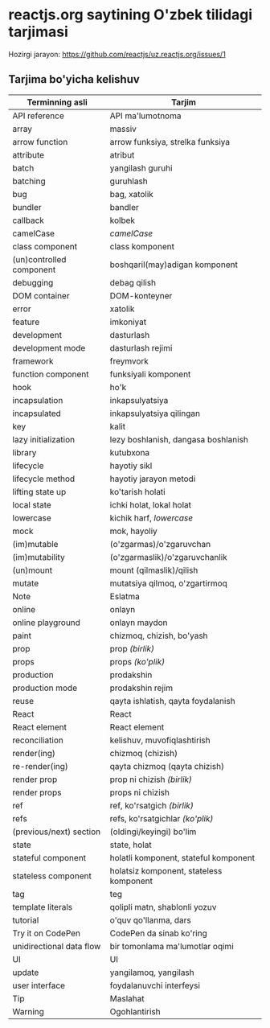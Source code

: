 # reactjs.org saytining O'zbek tilidagi tarjimasi

Hozirgi jarayon: 
https://github.com/reactjs/uz.reactjs.org/issues/1

## Tarjima bo'yicha kelishuv

| Terminning asli | Tarjim |
| ------------------ | ---------- |
| API reference | API ma'lumotnoma |
| array | massiv |
| arrow function |  arrow funksiya, strelka funksiya  |
| attribute | atribut |
| batch | yangilash guruhi |
| batching | guruhlash |
| bug | bag, xatolik  |
| bundler | bandler |
| callback | kolbek |
| camelCase | *camelCase* |
| class component | class komponent |
| (un)controlled component | boshqaril(may)adigan komponent |
| debugging | debag qilish |
| DOM container | DOM-konteyner |
| error | xatolik |
| feature | imkoniyat |
| development | dasturlash |
| development mode | dasturlash rejimi |
| framework | freymvork |
| function component | funksiyali komponent |
| hook | ho'k |
| incapsulation | inkapsulyatsiya |
| incapsulated | inkapsulyatsiya qilingan |
| key | kalit |
| lazy initialization | lezy boshlanish, dangasa boshlanish |
| library | kutubxona |
| lifecycle | hayotiy sikl |
| lifecycle method | hayotiy jarayon metodi |
| lifting state up | ko'tarish holati |
| local state | ichki holat, lokal holat |
| lowercase | kichik harf, *lowercase* |
| mock | mok, hayoliy |
| (im)mutable | (o'zgarmas)/o'zgaruvchan |
| (im)mutability | (o'zgarmaslik)/o'zgaruvchanlik |
| (un)mount | mount (qilmaslik)/qilish |
| mutate | mutatsiya qilmoq, o'zgartirmoq |
| Note | Eslatma |
| online | onlayn |
| online playground | onlayn maydon |
| paint | chizmoq, chizish, bo'yash |
| prop | prop *(birlik)* |
| props | props *(ko'plik)* |
| production | prodakshin |
| production mode | prodakshin rejim |
| reuse | qayta ishlatish, qayta foydalanish |
| React | React |
| React element | React element |
| reconciliation | kelishuv, muvofiqlashtirish |
| render(ing) | chizmoq (chizish) |
| re-render(ing) | qayta chizmoq (qayta chizish) |
| render prop | prop ni chizish *(birlik)* |
| render props | props ni chizish |
| ref | ref, ko'rsatgich *(birlik)* |
| refs | refs, ko'rsatgichlar *(ko'plik)* |
| (previous/next) section | (oldingi/keyingi) bo'lim |
| state | state, holat |
| stateful component | holatli komponent, stateful komponent |
| stateless component | holatsiz komponent, stateless komponent |
| tag | teg |
| template literals | qolipli matn, shablonli yozuv |
| tutorial | o'quv qo'llanma, dars |
| Try it on CodePen | CodePen da sinab ko'ring |
| unidirectional data flow | bir tomonlama ma'lumotlar oqimi |
| UI | UI |
| update | yangilamoq, yangilash |
| user interface | foydalanuvchi interfeysi |
| Tip | Maslahat |
| Warning | Ogohlantirish |